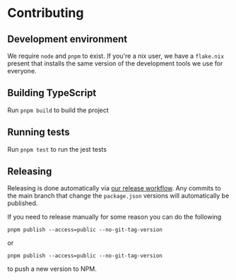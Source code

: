 # Contributing

## Development environment

We require `node` and `pnpm` to exist. If you're a nix user, we have a `flake.nix` present that installs the same version of the development tools we use for everyone.

## Building TypeScript

Run `pnpm build` to build the project

## Running tests

Run `pnpm test` to run the jest tests

## Releasing

Releasing is done automatically via [our release workflow](.github/workflows/release.yml). Any commits to the main branch that change the `package.json` versions will automatically be published.

If you need to release manually for some reason you can do the following

```
pnpm publish --access=public --no-git-tag-version
```

or

```
pnpm publish --access=public --no-git-tag-version
```

to push a new version to NPM.
